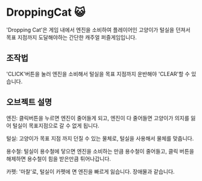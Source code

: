 # DroppingCat 😺
'Dropping Cat'은 게임 내에서 엔진을 소비하여 플레이어인 고양이가 털실을 던져서 목표 지점까지 도달해야하는 간단한 캐주얼 퍼즐게임입니다.  

## 조작법
'CLICK'버튼을 눌러 엔진을 소비해서 털실을 목표 지점까지 운반해야 'CLEAR'할 수 있습니다.

## 오브젝트 설명
엔진: 클릭버튼을 누르면 엔진이 줄어들게 되고, 엔진이 다 줄어들면 고양이가 의지를 잃어 털실이 목표지점으로 갈 수 없게 됩니다.

털실: 고양이가 목표 지점 까지 던질 수 있는 물체로, 털실을 사용해서 물체를 맞춥니다.

용수철: 털실이 용수철에 닿으면 엔진을 소비하는 만큼 용수철이 줄어들고, 클릭 버튼을 해제하면 용수철이 힘을 받은만큼 튀어나갑니다.

카펫: '마찰'로, 털실이 카펫에 면 엔진을 빠르게 잃습니다. 장애물과 같습니다.
 
